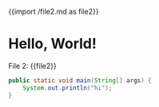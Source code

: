 {{import /file2.md as file2}}
# Hello, World!

File 2:
{{file2}}
```java
public static void main(String[] args) {
    System.out.println("hi");
}
```
